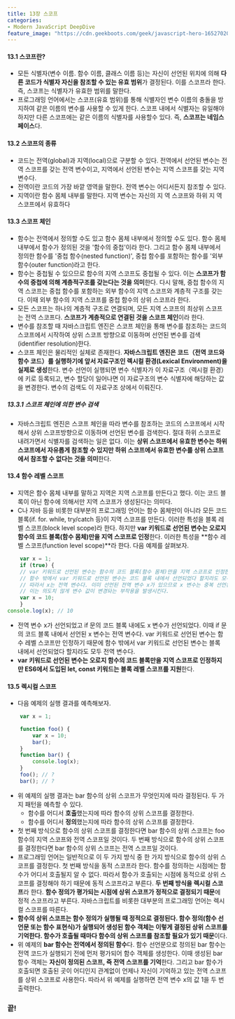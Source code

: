 ```yaml
---
title: 13장 스코프
categories:
- Modern JavaScript DeepDive
feature_image: "https://cdn.geekboots.com/geek/javascript-hero-1652702096795.webp"
---
```


#### 13.1 스코프란?

- 모든 식별자(변수 이름. 함수 이름, 클래스 이름 등)는 자신이 선언된 위치에 의해 **다른 코드가 식별자 자신을 참조할 수 있는 유효 범위**가 결정된다. 이를 스코프라 한다. 즉, 스코프는 식별자가 유효한 범위를 말한다.
- 프로그래밍 언어에서는 스코프(유효 범위)를 통해 식별자인 변수 이름의 충돌을 방지하여 같은 이름의 변수를 사용할 수 있게 한다. 스코프 내에서 식별자는 유일해야 하지만 다른 스코프에는 같은 이름의 식별자를 사용할수 있다. 즉, **스코프는 네임스페이스**다.

#### 13.2 스코프의 종류

- 코드는 전역(global)과 지역(local)으로 구분할 수 있다. 전역에서 선언된 변수는 전역 스코프를 갖는 전역 변수이고, 지역에서 선언된 변수는 지역 스코프를 갖는 지역 변수다.
- 전역이란 코드의 가장 바깥 영역을 말한다. 전역 변수는 어디서든지 참조할 수 있다.
- 지역이란 함수 몸체 내부를 말한다. 지역 변수는 자신의 지 역 스코프와 하위 지 역 스코프에서 유효하다

#### 13.3 스코프 체인

- 함수는 전역에서 정의할 수도 있고 함수 몸체 내부에서 정의할 수도 있다. 함수 몸체 내부에서 함수가 정의된 것을 '함수의 중첩'이라 한다. 그리고 함수 몸체 내부에서 정의한 함수를 '중첩 함수(nested function)', 중첩 함수를 포함하는 함수를 '외부 함수(outer function)라고 한다.
- 함수는 중첩될 수 있으므로 함수의 지역 스코프도 중첩될 수 있다. 이는 **스코프가 함수의 중첩에 의해 계층적구조를 갖는다는 것을 의미**한다. 다시 말해, 중첩 함수의 지역 스코프는 중첩 함수를 포함하는 외부 함수의 지역 스코프와 계층적 구조를 갖는다. 이때 외부 함수의 지역 스코프를 중첩 함수의 상위 스코프라 한다.
- 모든 스코프는 하나의 계층적 구조로 연결되며, 모든 지역 스코프의 최상위 스코프는 전역 스코프다. **스코프가 계층적으로 연결된 것을 스코프 체인**이라 한다.
- 변수를 참조할 때 자바스크립트 엔진은 스코프 체인을 통해 변수를 참조하는 코드의 스코프에서 시작하여 상위 스코프 방향으로 이동하며 선언된 변수를 검색(identifier resolution)한다. 
- 스코프 체인은 물리적인 실체로 존재한다. **자바스크립트 엔진은 코드（전역 코드와 함수 코드）를 실행하기에 앞서 자료구조인 렉시컬 환경(Lexical Environment)을 실제로 생성**한다. 변수 선언이 실행되면 변수 식별자가 이 자료구조（렉시컬 환경）에 키로 등록되고, 변수 할당이 일어나면 이 자료구조의 변수 식별자에 해당하는 값을 변경한다. 변수의 검색도 이 자료구조 상에서 이뤄진다.

##### 13.3.1 스코프 체인에 의한 변수 검색

- 자바스크립트 엔진은 스코프 체인을 따라 변수를 참조하는 코드의 스코프에서 시작해서 상위 스코프방향으로 이동하며 선언된 변수를 검색한다. 절대 하위 스코프로 내려가면서 식별자를 검색하는 일은 없다. 이는 **상위 스코프에서 유효한 변수는 하위 스코프에서 자유롭게 참조할 수 있지만 하위 스코프에서 유효한 변수를 상위 스코프에서 참조할 수 없다는 것을 의미**한다.

#### 13.4 함수 레벨 스코프

- 지역은 함수 몸체 내부를 말하고 지역은 지역 스코프를 만든다고 했다. 이는 코드 블록이 아닌 함수에 의해서만 지역 스코프가 생성된다는 의미다.
- C나 자바 등을 비롯한 대부분의 프로그래밍 언어는 함수 몸체만이 아니라 모든 코드 블록(if. for. while, try/catch 등)이 지역 스코프를 만든다. 이러한 특성을 블록 레벨 스코프(block level scope)라 한다. 하지만 **var 키워드로 선언된 변수는 오로지 함수의 코드 블록(함수 몸체)만을 지역 스코프로 인정**한다. 이러한 특성을 **함수 레벨 스코프(function level scope)**라 한다. 다음 예제를 살펴보자.

```js
    var x = 1;
    if (true) {
    // var 키워드로 선언된 변수는 함수의 코드 블록(함수 몸체)만을 지역 스코프로 인정한다.
    // 함수 밖에서 var 키워드로 선언된 변수는 코드 블록 내에서 선언되었다 할지라도 모두 전역 변수다.
    // 따라서 x는 전역 변수다. 이미 선언된 전역 변수 x가 있으므로 x 변수는 중복 선언된다.
    // 이는 의도치 않게 변수 값이 변경돠는 부작용을 발생시킨다.
    var x = 10;
    }
console.log(x); // 10

```

- 전역 변수 x가 선언되었고 if 문의 코드 블록 내에도 x 변수가 선언되었다. 이때 if 문의 코드 블록 내에서 선언된 x 변수는 전역 변수다. var 키워드로 선언된 변수는 함수 레벨 스코프만 인정하기 때문에 함수 밖에서 var 키워드로 선언된 변수는 블록 내에서 선언되었다 할지라도 모두 전역 변수다.
- **var 키워드로 선언된 변수는 오로지 함수의 코드 블록만을 지역 스코프로 인정하지만 ES6에서 도입된 let, const 키워드는 블록 레벨 스코프를 지원**한다. 

#### 13.5 렉시컬 스코프

- 다음 예제의 실행 결과를 예측해보자.

```js
    var x = 1;

    function foo() {
        var x = 10;
        bar();
    }
    function bar() {
        console.log(x);
    }
    foo(); // ?
    bar(); // ?

```

- 위 예제의 실행 결과는 bar 함수의 상위 스코프가 무엇인지에 따라 결정된다. 두 가지 패턴을 예측할 수 있다.
    - 함수를 어디서 **호출**했는지에 따라 함수의 상위 스코프를 결정한다.
    - 함수를 어디서 **정의**했는지에 따라 함수의 상위 스코프를 결정한다.
- 첫 번째 방식으로 함수의 상위 스코프를 결정한다면 bar 함수의 상위 스코프는 foo 함수의 지역 스코프와 전역 스코프일 것이다. 두 번째 방식으로 함수의 상위 스코프를 결정한다면 bar 함수의 상위 스코프는 전역 스코프일 것이다.
- 프로그래밍 언어는 일반적으로 이 두 가지 방식 중 한 가지 방식으로 함수의 상위 스코프를 결정한다. 첫 번째 방식을 동적 스코프라 한다. 함수를 정의하는 시점에는 함수가 어디서 호출될지 알 수 없다. 따라서 함수가 호출되는 시점에 동적으로 상위 스코프를 결정해야 하기 때문에 동적 스코프라고 부른다. **두 번째 방식을 렉시컬 스코프**라 한다. **함수 정의가 평가되는 시점에 상위 스코프가 정적으로 결정되기 때문**에 정적 스코프라고 부른다. 자바스크립트를 비롯한 대부분의 프로그래밍 언어는 렉시컬 스코프를 따른다.
- **함수의 상위 스코프는 함수 정의가 실행될 때 정적으로 결정된다. 함수 정의(함수 선언문 또는 함수 표현식)가 실행되어 생성된 함수 객체는 이렇게 결정된 상위 스코프를 기억한다. 함수가 호출될 때마다 함수의 상위 스코프를 참조할 필요가 있기 때문**이다.
- 위 예제의 **bar 함수는 전역에서 정의된 함수**다. 함수 선언문으로 정의된 bar 함수는 전역 코드가 실행되기 전에 먼저 평가되어 함수 객체를 생성한다. 이때 생성된 bar 함수 객체는 **자신이 정의된 스코프, 즉 전역 스코프를 기억**한다. 그리고 bar 함수가 호출되면 호출된 곳이 어디인지 관계없이 언제나 자신이 기억하고 있는 전역 스코프를 상위 스코프로 사용한다. 따라서 위 예제를 실행하면 전역 변수 x의 값 1을 두 번 출력한다.


<h3>끝!</h3>